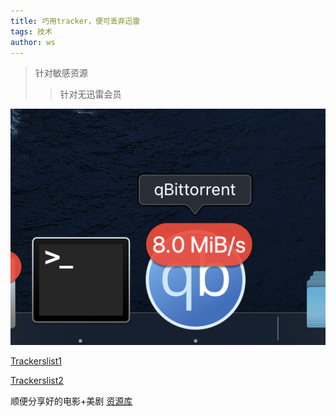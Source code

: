 ```yaml
---
title: 巧用tracker，便可丢弃迅雷
tags: 技术
author: ws
---
```

>针对敏感资源
>>针对无迅雷会员

<!--more-->

![](/images/mb8.png)


[Trackerslist1][trackerslist1]

[Trackerslist2][trackerslist2]

顺便分享好的电影+美剧 [资源库][ziyuanku]

[trackerslist1]: https://trackerslist.com/#/zh?id=xdown
[trackerslist2]: https://github.com/ngosang/trackerslist
[ziyuanku]: http://www.xiepp.com/

